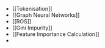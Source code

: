 - [[Tokenisation]]
- [[Graph Neural Networks]]
- [[ROS]]
- [[Gini Impurity]]
- [[Feature Importance Calculation]]
-